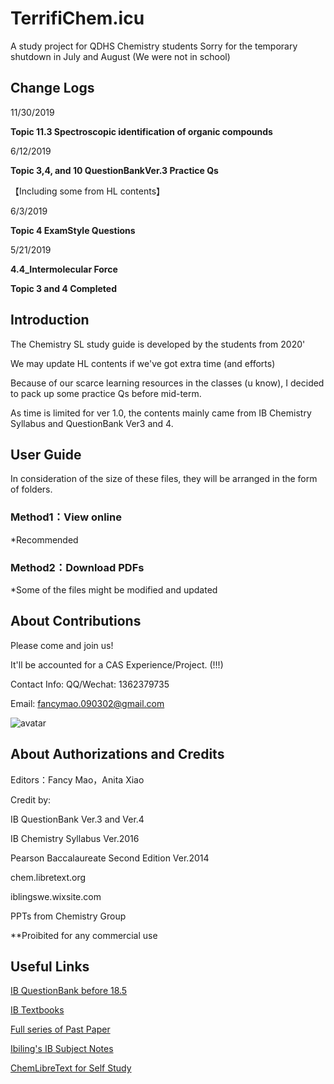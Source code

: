 # TerrifiChem.icu
A study project for QDHS Chemistry students
Sorry for the temporary shutdown in July and August (We were not in school)

## Change Logs

11/30/2019

**Topic 11.3 Spectroscopic identification of organic compounds**

6/12/2019

**Topic 3,4, and 10 QuestionBankVer.3 Practice Qs** 

【Including some from HL contents】

6/3/2019

**Topic 4 ExamStyle Questions** 

5/21/2019

**4.4_Intermolecular Force** 

**Topic 3 and 4 Completed**

## Introduction

The Chemistry SL study guide is developed by the students from 2020'

We may update HL contents if we've got extra time (and efforts)

Because of our scarce learning resources in the classes (u know), I decided to pack up some practice Qs before mid-term.

As time is limited for ver 1.0, the contents mainly came from IB Chemistry Syllabus and QuestionBank Ver3 and 4.

## User Guide

In consideration of the size of these files, they will be arranged in the form of folders.

### Method1：View online

*Recommended

### Method2：Download PDFs

*Some of the files might be modified and updated

## About Contributions

Please come and join us!

It'll be accounted for a CAS Experience/Project. (!!!)

Contact Info: QQ/Wechat: 1362379735

Email: fancymao.090302@gmail.com

![avatar](https://camo.githubusercontent.com/af66ed3ad2d9fd159b9f5fdc92ba0a1804cff642/68747470733a2f2f692e696d6775722e636f6d2f4766746846417a2e706e67)

## About Authorizations and Credits

Editors：Fancy Mao，Anita Xiao

Credit by: 

IB QuestionBank Ver.3 and Ver.4

IB Chemistry Syllabus Ver.2016

Pearson Baccalaureate Second Edition Ver.2014

chem.libretext.org

iblingswe.wixsite.com

PPTs from Chemistry Group

**Proibited for any commercial use

## Useful Links

[IB QuestionBank before 18.5](https://www.ibdocuments.com/IB%20QUESTIONBANKS/4.%20Fourth%20Edition/)


[IB Textbooks](https://www.ibdocuments.com/IB%20BOOKS/)

[Full series of Past Paper](https://www.ibdocuments.com/IB%20PAST%20PAPERS%20-%20SUBJECT/)

[Ibiling's IB Subject Notes](https://iblingswe.wixsite.com/home?tdsourcetag=s_pctim_aiomsg)

[ChemLibreText for Self Study](https://chem.libretexts.org/)


